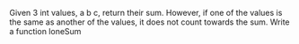 Given 3 int values, a b c, return their sum. However, if one of the values is the same as another of the values, it does not count towards the sum. Write a function loneSum